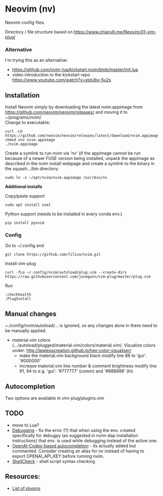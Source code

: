 # Neovim (nv)
Neovim config files.

Directory / file structure based on https://www.chiarulli.me/Neovim/01-vim-plug/

### Alternative

I'm trying this as an alternative:
- https://github.com/nvim-lua/kickstart.nvim/blob/master/init.lua
- video introduction to the kickstart repo https://www.youtube.com/watch?v=stqUbv-5u2s

## Installation
Install Neovim simply by downloading the latest nvim.appimage from
https://github.com/neovim/neovim/releases/ and moving it to ~/programs/nvim/  
Change to executable:
```
curl -LO https://github.com/neovim/neovim/releases/latest/download/nvim.appimage
chmod u+x nvim.appimage
./nvim.appimage
```

Create a symlink to run nvim via 'nv' (if the appimage cannot be run because of a newer FUSE version being installed, unpack the appimage as described in the nvim install webpage and create a symlink to the binary in the squash.../bin directory:
```
sudo ln -s ~/opt/nvim/nvim.appimage /usr/bin/nv
```

**Additional installs**

Copy/paste support

```
sudo apt install xsel
```

Python support (needs to be installed in every conda env.)

```
pip install pynvim
```

### Config

Go to ~/.config and
```
git clone https://github.com/filiso/nvim.git
```

Install vim-plug
```
curl -fLo ~/.config/nvim/autoload/plug.vim --create-dirs https://raw.githubusercontent.com/junegunn/vim-plug/master/plug.vim
```

Run
```
:checkhealth
:PlugInstall
```

## Manual changes
~./config/nvim/autoload/... is ignored, so any changes done in there need to be manually applied.

- material.vim colors (.../autoload/plugged/material.vim/colors/material.vim). Visualize colors under: http://lawlesscreation.github.io/hex-color-visualiser/
  - make the material.vim background black
    modify line 88 to 'gui': '#000000'
  - increase material.vim line number & comment brightness
    modify line 91, 94 to e.g. 'gui': '#777777' (comm) and '#888888' (ln)


## Autocompletion
Two options are available in vim-plug/plugins.vim


## TODO
- move to Lua?
- [Debugging](https://github.com/mfussenegger/nvim-dap) - fix the error (?) that when using the env. created specifically for debugpy (as suggested in nvim-dap installation instructions) that env. is used while debugging instead of the active one.
- [OpenAI-Codex-based autocompletion](https://github.com/jameshiew/nvim-magic) - its actually added but commented. Consider creating an alias for *nv* instead of having to export OPENAI_API_KEY before running nvim.
- [ShellCheck](https://github.com/koalaman/shellcheck) - shell script syntax checking


## Resources:
- [List of plugins](https://github.com/rockerBOO/awesome-neovim#preconfigured-configurations)
